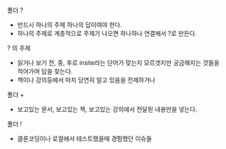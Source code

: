 폴더 ?
- 반드시 하나의 주제 하나의 답이여야 한다.
- 하나의 주제로 계층적으로 주제가 나오면 하나하나 연결해서 ?로 만든다.

? 의 주제
- 읽거나 보기 전, 중, 후로 insite라는 단어가 맞는지 모르겟지만 궁금해지는 것들을 적어가며 답을 찾는다. 
- 책이나 강의등에서 마치 당연히 알고 있음을 전제하거나 

폴더 +
- 보고있는 문서, 보고있는 책, 보고있는 강의에서 전달된 내용만을 넣는다.

폴더 !
- 클론코딩이나 로컬에서 테스트했을때 경험했던 이슈들
